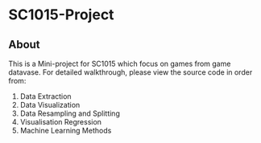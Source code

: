 # SC1015-Project

## About
This is a Mini-project for SC1015 which focus on games from game datavase. For detailed walkthrough, please view the source code in order from:
1. Data Extraction
2. Data Visualization
3. Data Resampling and Splitting
4. Visualisation Regression
5. Machine Learning Methods
